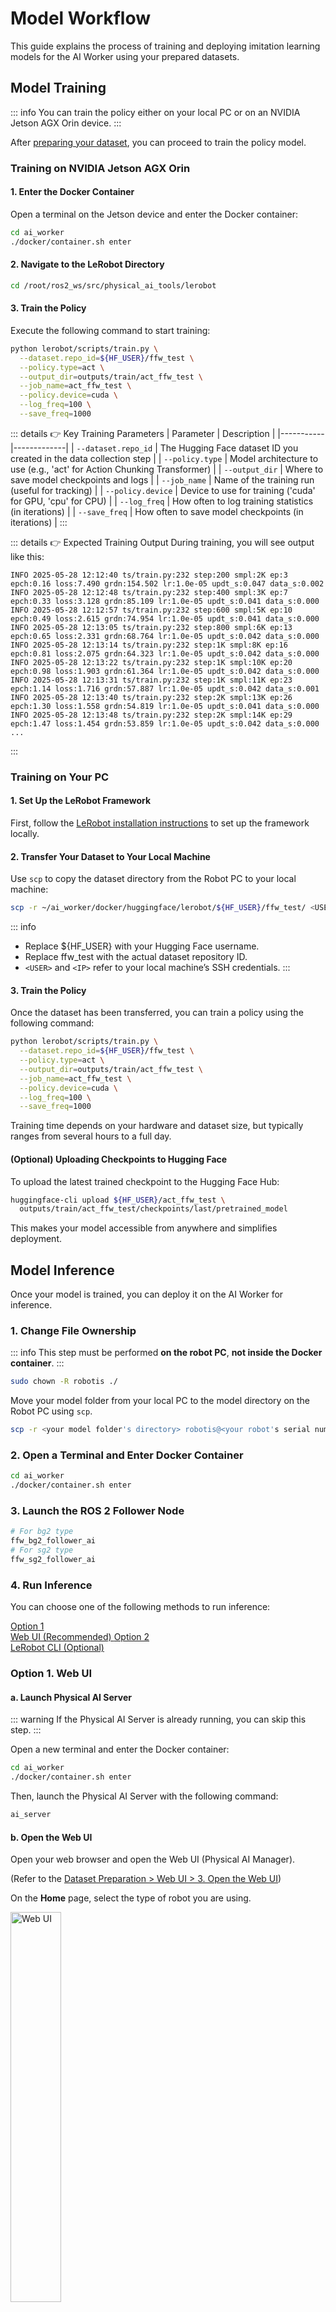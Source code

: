 # Model Workflow

This guide explains the process of training and deploying imitation learning models for the AI Worker using your prepared datasets.

## Model Training

::: info
You can train the policy either on your local PC or on an NVIDIA Jetson AGX Orin device.
:::

After [preparing your dataset](/dataset_preparation), you can proceed to train the policy model.

### Training on NVIDIA Jetson AGX Orin

#### 1. Enter the Docker Container

Open a terminal on the Jetson device and enter the Docker container:
```bash
cd ai_worker
./docker/container.sh enter
```

#### 2. Navigate to the LeRobot Directory

```bash
cd /root/ros2_ws/src/physical_ai_tools/lerobot
```

#### 3. Train the Policy

Execute the following command to start training:


```bash
python lerobot/scripts/train.py \
  --dataset.repo_id=${HF_USER}/ffw_test \
  --policy.type=act \
  --output_dir=outputs/train/act_ffw_test \
  --job_name=act_ffw_test \
  --policy.device=cuda \
  --log_freq=100 \
  --save_freq=1000
```

::: details :point_right: Key Training Parameters
| Parameter | Description |
|-----------|-------------|
| `--dataset.repo_id` | The Hugging Face dataset ID you created in the data collection step |
| `--policy.type` | Model architecture to use (e.g., 'act' for Action Chunking Transformer) |
| `--output_dir` | Where to save model checkpoints and logs |
| `--job_name` | Name of the training run (useful for tracking) |
| `--policy.device` | Device to use for training ('cuda' for GPU, 'cpu' for CPU) |
| `--log_freq` | How often to log training statistics (in iterations) |
| `--save_freq` | How often to save model checkpoints (in iterations) |
:::

::: details :point_right: Expected Training Output
During training, you will see output like this:
```
INFO 2025-05-28 12:12:40 ts/train.py:232 step:200 smpl:2K ep:3 epch:0.16 loss:7.490 grdn:154.502 lr:1.0e-05 updt_s:0.047 data_s:0.002
INFO 2025-05-28 12:12:48 ts/train.py:232 step:400 smpl:3K ep:7 epch:0.33 loss:3.128 grdn:85.109 lr:1.0e-05 updt_s:0.041 data_s:0.000
INFO 2025-05-28 12:12:57 ts/train.py:232 step:600 smpl:5K ep:10 epch:0.49 loss:2.615 grdn:74.954 lr:1.0e-05 updt_s:0.041 data_s:0.000
INFO 2025-05-28 12:13:05 ts/train.py:232 step:800 smpl:6K ep:13 epch:0.65 loss:2.331 grdn:68.764 lr:1.0e-05 updt_s:0.042 data_s:0.000
INFO 2025-05-28 12:13:14 ts/train.py:232 step:1K smpl:8K ep:16 epch:0.81 loss:2.075 grdn:64.323 lr:1.0e-05 updt_s:0.042 data_s:0.000
INFO 2025-05-28 12:13:22 ts/train.py:232 step:1K smpl:10K ep:20 epch:0.98 loss:1.903 grdn:61.364 lr:1.0e-05 updt_s:0.042 data_s:0.000
INFO 2025-05-28 12:13:31 ts/train.py:232 step:1K smpl:11K ep:23 epch:1.14 loss:1.716 grdn:57.887 lr:1.0e-05 updt_s:0.042 data_s:0.001
INFO 2025-05-28 12:13:40 ts/train.py:232 step:2K smpl:13K ep:26 epch:1.30 loss:1.558 grdn:54.819 lr:1.0e-05 updt_s:0.041 data_s:0.000
INFO 2025-05-28 12:13:48 ts/train.py:232 step:2K smpl:14K ep:29 epch:1.47 loss:1.454 grdn:53.859 lr:1.0e-05 updt_s:0.042 data_s:0.000
...
```
:::


### Training on Your PC

#### 1. Set Up the LeRobot Framework

First, follow the [LeRobot installation instructions](https://github.com/ROBOTIS-GIT/lerobot) to set up the framework locally.

#### 2. Transfer Your Dataset to Your Local Machine

Use `scp` to copy the dataset directory from the Robot PC to your local machine:

```bash
scp -r ~/ai_worker/docker/huggingface/lerobot/${HF_USER}/ffw_test/ <USER>@<IP>:/home/.cache/huggingface/lerobot/${HF_USER}/
```

::: info
- Replace ${HF_USER} with your Hugging Face username.
- Replace ffw_test with the actual dataset repository ID.
- `<USER>` and `<IP>` refer to your local machine’s SSH credentials.
:::

#### 3. Train the Policy

Once the dataset has been transferred, you can train a policy using the following command:

```bash
python lerobot/scripts/train.py \
  --dataset.repo_id=${HF_USER}/ffw_test \
  --policy.type=act \
  --output_dir=outputs/train/act_ffw_test \
  --job_name=act_ffw_test \
  --policy.device=cuda \
  --log_freq=100 \
  --save_freq=1000
```

Training time depends on your hardware and dataset size, but typically ranges from several hours to a full day.

#### (Optional) Uploading Checkpoints to Hugging Face

To upload the latest trained checkpoint to the Hugging Face Hub:

```bash
huggingface-cli upload ${HF_USER}/act_ffw_test \
  outputs/train/act_ffw_test/checkpoints/last/pretrained_model
```

This makes your model accessible from anywhere and simplifies deployment.

## Model Inference

Once your model is trained, you can deploy it on the AI Worker for inference.

### 1. Change File Ownership
::: info
This step must be performed **on the robot PC**, **not inside the Docker container**.
:::
```bash
sudo chown -R robotis ./
```
Move your model folder from your local PC to the model directory on the Robot PC using `scp`.
```bash
scp -r <your model folder's directory> robotis@<your robot's serial number>.local:~/ai_worker/docker/lerobot/outputs/train
```

### 2. Open a Terminal and Enter Docker Container
```bash
cd ai_worker
./docker/container.sh enter
```

### 3. Launch the ROS 2 Follower Node
```bash
# For bg2 type
ffw_bg2_follower_ai
# For sg2 type
ffw_sg2_follower_ai
```

### 4. Run Inference

You can choose one of the following methods to run inference:

<a href="#option-1-web-ui" class="button-dataset-preparation-option">
Option 1<br>Web UI (Recommended)
</a>

<a href="#option-2-lerobot-cli" class="button-dataset-preparation-option">
Option 2<br>LeRobot CLI (Optional)
</a>

### Option 1. Web UI

#### a. Launch Physical AI Server 

::: warning
If the Physical AI Server is already running, you can skip this step.
::: 

Open a new terminal and enter the Docker container:

```bash
cd ai_worker
./docker/container.sh enter
```

Then, launch the Physical AI Server with the following command:

```bash
ai_server
```

#### b. Open the Web UI

Open your web browser and open the Web UI (Physical AI Manager).

(Refer to the [Dataset Preparation > Web UI > 3. Open the Web UI](/dataset_preparation_with_web_ui/#_3-open-the-web-ui))

On the **Home** page, select the type of robot you are using.

  <img src="/imitation_learning/web_ui_robot_type_selection.png" alt="Web UI" style="width: 40%; ">

#### c. Enter Task Instruction and Policy Path

Go to `Inference` Page.

Enter **Task Instruction** and **Policy Path** in the **Task Info Panel**, located on the right side of the page.

  <img src="/imitation_learning/web_ui_inference_task_info.png" alt="Web UI" style="width: 50%; ">

::: details :point_right: Task Information Field Descriptions
| Item                 | Description                                                                                                                                                                                                                                                                                                                                                                                                                                                                       |
| -------------------- | --------------------------------------------------------------------------------------------------------------------------------------------------------------------------------------------------------------------------------------------------------------------------------------------------------------------------------------------------------------------------------------------------------------------------------------------------------------------------------- |
| **Task Instruction** | A sentence that tells the robot what action to perform, such as `"pick and place object"`.                                                                                                                                                                                                                                                                                                                                                                                 |
| **Policy Path**      | The **absolute** path to your trained model checkpoint directory. This should point to the folder containing your trained model files such as `config.json`, `model.safetensors`, and `train_config.json`. (e.g., `/root/trained_model/ffw_act/pretrained/`).                                                                                                                                                                                                                                                                                                |
:::

::: info
Recording during inference will be supported in a future update. Coming soon!
:::

#### d. Start Inference

To begin inference, use the **Control Panel** located at the bottom of the page:

  <img src="/imitation_learning/web_ui_control_panel.png" alt="Web UI" style="width: 100%; ">

  - The `Start` button begins inference.
  - The `Finish` button stops inference.


### Option 2. LeRobot CLI

#### a. Open a New Terminal and Run Docker Container
```bash
cd ai_worker
./docker/container.sh enter
```

#### b. Navigate to the `LeRobot` Directory
```bash
cd /root/ros2_ws/src/physical_ai_tools/lerobot
```

#### c. Run the Following Command for Evaluation
```bash
python lerobot/scripts/control_robot.py \
  --robot.type=ffw \
  --control.type=record \
  --control.single_task="pick and place objects" \
  --control.fps=15 \
  --control.repo_id=${HF_USER}/eval_ffw_test \
  --control.tags='["tutorial"]' \
  --control.episode_time_s=20 \
  --control.reset_time_s=10 \
  --control.num_episodes=10 \
  --control.push_to_hub=true \
  --control.policy.path=outputs/train/act_ffw_test/checkpoints/last/pretrained_model \
  --control.play_sounds=false
```
::: details :point_right: Key Inference Parameters
| Parameter | Description |
|-----------|-------------|
| `--control.type=record` | Records the policy performance for later evaluation |
| `--control.policy.path` | Path to your trained model checkpoint |
| `--control.episode_time_s` | Duration of each inference episode (in seconds) |
| `--control.repo_id` | Hugging Face repo where evaluation results will be saved |
:::

## Visualizing Inference Results

After running inference, you can visualize the results using the same visualization tool used for datasets:

```bash
python lerobot/scripts/visualize_dataset_html.py \
  --host 0.0.0.0 \
  --port 9091 \
  --repo-id ${HF_USER}/eval_ffw_test
```

Then open [http://127.0.0.1:9091](http://127.0.0.1:9091) in your browser to see how your model performed.

::: tip
If you have a another device connected to the same network as the host machine, open `http://ffw-{serial number}.local:9091` in your browser to see how your model performed.

For example, `http://ffw-SNPR48A0000.local:9091`.
:::

## Troubleshooting

- **Out of memory errors**: Try reducing the batch size with `--train.batch_size=16` or lower
- **Low performance**: Consider collecting more diverse training data or increasing training duration
- **Robot not responding**: Ensure the follower node is running and communication is established
- **Training divergence**: Check your dataset quality and try decreasing the learning rate
